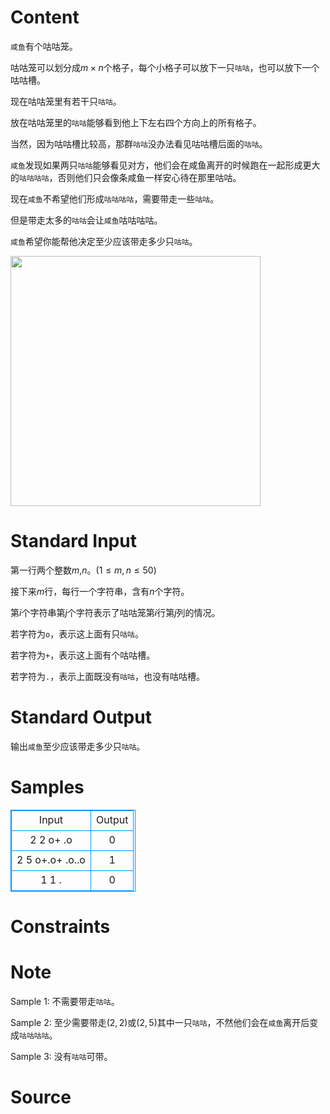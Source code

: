
# Content

`咸鱼`有个咕咕笼。

咕咕笼可以划分成$m \times n$个格子，每个小格子可以放下一只`咕咕`，也可以放下一个咕咕槽。

现在咕咕笼里有若干只`咕咕`。

放在咕咕笼里的`咕咕`能够看到他上下左右四个方向上的所有格子。

当然，因为咕咕槽比较高，那群`咕咕`没办法看见咕咕槽后面的`咕咕`。

`咸鱼`发现如果两只`咕咕`能够看见对方，他们会在咸鱼离开的时候跑在一起形成更大的`咕咕咕咕`，否则他们只会像条咸鱼一样安心待在那里咕咕。

现在`咸鱼`不希望他们形成`咕咕咕咕`，需要带走一些`咕咕`。

但是带走太多的`咕咕`会让`咸鱼`咕咕咕咕。

`咸鱼`希望你能帮他决定至少应该带走多少只`咕咕`。

<img src="http://chuantu.biz/t6/313/1526656579x-1404793178.jpg" width = "400" />

# Standard Input

第一行两个整数$m$,$n$。$(1\le m,n \le 50)$

接下来$m$行，每行一个字符串，含有$n$个字符。

第$i$个字符串第$j$个字符表示了咕咕笼第$i$行第$j$列的情况。

若字符为`o`，表示这上面有只`咕咕`。

若字符为`+`，表示这上面有个咕咕槽。

若字符为`.`，表示上面既没有`咕咕`，也没有咕咕槽。

# Standard Output

输出`咸鱼`至少应该带走多少只`咕咕`。

# Samples

<style>
        table,table tr th, table tr td { border:1px solid #0094ff; }
        table { width: 200px; min-height: 25px; line-height: 25px; text-align: center; border-collapse: collapse;}   
    </style>
<table>
	<tr>
		<td>Input</td>
		<td>Output</td>
	</tr>
<tr><td>2 2
o+
.o</td><td>0</td></tr><tr><td>2 5
o+.o+
.o..o</td><td>1</td></tr><tr><td>1 1
.</td><td>0</td></tr></table>


# Constraints



# Note

Sample 1: 不需要带走`咕咕`。

Sample 2: 至少需要带走$(2,2)$或$(2,5)$其中一只`咕咕`，不然他们会在`咸鱼`离开后变成`咕咕咕咕`。

Sample 3: 没有`咕咕`可带。

# Source


